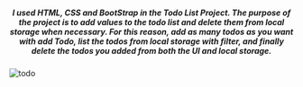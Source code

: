 <h5  style="text-align: center;">
            I used HTML, CSS and BootStrap in the Todo List Project. The purpose of the project is to add values ​​to the todo list and delete them from local storage when necessary. For this reason, add as many todos as you want with add Todo, list the todos from local storage with filter, and finally delete the todos you added from both the UI and local storage.
        </h5>
        
![todo](https://github.com/esraarnusaslan/Todo-List-Project/assets/131678210/06be8d49-0026-4c1f-99a4-9132f7866201)
